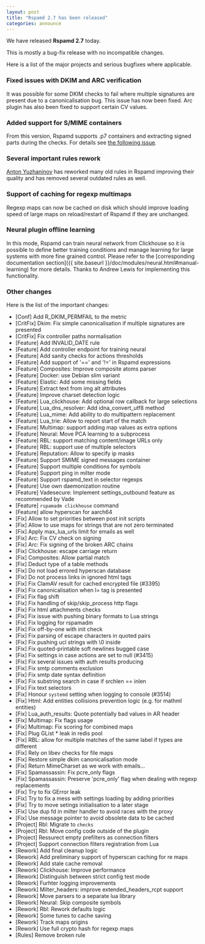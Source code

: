 ```yaml
---
layout: post
title: "Rspamd 2.7 has been released"
categories: announce
---
```


We have released **Rspamd 2.7** today.

This is mostly a bug-fix release with no incompatible changes.

Here is a list of the major projects and serious bugfixes where applicable.

### Fixed issues with DKIM and ARC verification

It was possible for some DKIM checks to fail where multiple signatures are present due to a canonicalisation bug. This issue has now been fixed.
Arc plugin has also been fixed to support certain CV values.

### Added support for S/MIME containers

From this version, Rspamd supports .p7 containers and extracting signed parts during the checks. For details see [the following issue](https://github.com/rspamd/rspamd/issues/3568).

### Several important rules rework

[Anton Yuzhaninov](https://github.com/citrin) has reworked many old rules in Rspamd improving their quality and has removed several outdated rules as well.

### Support of caching for regexp multimaps

Regexp maps can now be cached on disk which should improve loading speed of large maps on reload/restart of Rspamd if they are unchanged.

### Neural plugin offline learning

In this mode, Rspamd can train neural network from Clickhouse so it is possible to define better training conditions and manage learning for large systems with more fine grained control.
Please refer to the [corresponding documentation section]({{ site.baseurl }}/doc/modules/neural.html#manual-learning) for more details. Thanks to Andrew Lewis for implementing this functionality.

### Other changes

Here is the list of the important changes:

* [Conf] Add R_DKIM_PERMFAIL to the metric
* [CritFix] Dkim: Fix simple canonicalisation if multiple signatures are presented
* [CritFix] Fix controller paths normalisation
* [Feature] Add INVALID_DATE rule
* [Feature] Add controller endpoint for training neural
* [Feature] Add sanity checks for actions thresholds
* [Feature] Add support of '==' and '!=' in Rspamd expressions
* [Feature] Composites: Improve composite atoms parser
* [Feature] Docker: use Debian slim variant
* [Feature] Elastic: Add some missing fields
* [Feature] Extract text from img alt attributes
* [Feature] Improve charset detection logic
* [Feature] Lua_clickhouse: Add optional row callback for large selections
* [Feature] Lua_dns_resolver: Add idna_convert_utf8 method
* [Feature] Lua_mime: Add ability to do multipattern replacement
* [Feature] Lua_trie: Allow to report start of the match
* [Feature] Multimap: support adding map values as extra options
* [Feature] Neural: Move PCA learning to a subprocess
* [Feature] RBL: support matching content/image URLs only
* [Feature] RBL: support use of multiple selectors
* [Feature] Reputation: Allow to specify ip masks
* [Feature] Support SMIME signed messages container
* [Feature] Support multiple conditions for symbols
* [Feature] Support ping in milter mode
* [Feature] Support rspamd_text in selector regexps
* [Feature] Use own daemonization routine
* [Feature] Vadesecure: Implement settings_outbound feature as recommended by Vade
* [Feature] `rspamadm clickhouse` command
* [Feature] allow hyperscan for aarch64
* [Fix] Allow to set priorities between post init scripts
* [Fix] Allow to use maps for strings that are not zero terminated
* [Fix] Apply max_lua_urls limit for emails as well
* [Fix] Arc: Fix CV check on signing
* [Fix] Arc: Fix signing of the broken ARC chains
* [Fix] Clickhouse: escape carriage return
* [Fix] Composites: Allow partial match
* [Fix] Deduct type of a table methods
* [Fix] Do not load errored hyperscan database
* [Fix] Do not process links in ignored html tags
* [Fix] Fix ClamAV result for cached encrypted file (#3395)
* [Fix] Fix canonicalisation when l= tag is presented
* [Fix] Fix flag shift
* [Fix] Fix handling of skip/skip_process http flags
* [Fix] Fix html attachments checks
* [Fix] Fix issue with pushing binary formats to Lua strings
* [Fix] Fix logging for rspamadm
* [Fix] Fix off-by-one with init check
* [Fix] Fix parsing of escape characters in quoted pairs
* [Fix] Fix pushing ucl strings with \0 inside
* [Fix] Fix quoted-printable soft newlines bugged case
* [Fix] Fix settings in case actions are set to null (#3415)
* [Fix] Fix several issues with auth results producing
* [Fix] Fix smtp comments exclusion
* [Fix] Fix smtp date syntax definition
* [Fix] Fix substring search in case if srchlen == inlen
* [Fix] Fix text selectors
* [Fix] Honour `systemd` setting when logging to console (#3514)
* [Fix] Html: Add entities collisions prevention logic (e.g. for mathml entities)
* [Fix] Lua_auth_results: Quote potentially bad values in AR header
* [Fix] Multimap: Fix flags usage
* [Fix] Multimap: Fix scoring for combined maps
* [Fix] Plug GList * leak in redis pool
* [Fix] RBL: allow for multiple matches of the same label if types are different
* [Fix] Rely on libev checks for file maps
* [Fix] Restore simple dkim canonicalisation mode
* [Fix] Return MimeCharset as we work with emails...
* [Fix] Spamassassin: Fix pcre_only flags
* [Fix] Spamassassin: Preserve 'pcre_only' flag when dealing with regexp replacements
* [Fix] Try to fix GError leak
* [Fix] Try to fix a mess with settings loading by adding priorities
* [Fix] Try to move setings initialisation to a later stage
* [Fix] Use dup fd in milter handler to avoid races with the proxy
* [Fix] Use message pointer to avoid obsolete data to be cached
* [Project] Rbl: Migrate to `checks`
* [Project] Rbl: Move config code outside of the plugin
* [Project] Ressurect empty prefilters as connection filters
* [Project] Support connection filters registration from Lua
* [Rework] Add final cleanup logic
* [Rework] Add preliminary support of hyperscan caching for re maps
* [Rework] Add stale cache removal
* [Rework] Clickhouse: Improve performance
* [Rework] Distinguish between strict config test mode
* [Rework] Furhter logging improvements
* [Rework] Milter_headers: improve extended_headers_rcpt support
* [Rework] Move parsers to a separate lua library
* [Rework] Neural: Skip composite symbols
* [Rework] Rbl: Rework defaults logic
* [Rework] Some tunes to cache saving
* [Rework] Track maps origins
* [Rework] Use full crypto hash for regexp maps
* [Rules] Remove broken rule
